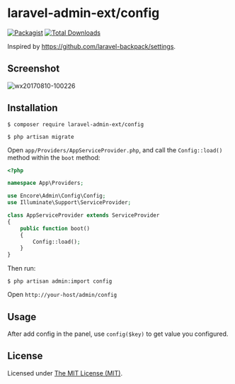 laravel-admin-ext/config
========================

[![Packagist](https://img.shields.io/packagist/l/laravel-admin-ext/config.svg?maxAge=2592000)](https://packagist.org/packages/laravel-admin-ext/config)
[![Total Downloads](https://img.shields.io/packagist/dt/laravel-admin-ext/config.svg?style=flat-square)](https://packagist.org/packages/laravel-admin-ext/config)

Inspired by https://github.com/laravel-backpack/settings.

## Screenshot

![wx20170810-100226](https://user-images.githubusercontent.com/1479100/29151322-0879681a-7db3-11e7-8005-03310686c884.png)

## Installation

```
$ composer require laravel-admin-ext/config

$ php artisan migrate
```

Open `app/Providers/AppServiceProvider.php`, and call the `Config::load()` method within the `boot` method:

```php
<?php

namespace App\Providers;

use Encore\Admin\Config\Config;
use Illuminate\Support\ServiceProvider;

class AppServiceProvider extends ServiceProvider
{
    public function boot()
    {
        Config::load();
    }
}
```

Then run: 

```
$ php artisan admin:import config
```

Open `http://your-host/admin/config`

## Usage

After add config in the panel, use `config($key)` to get value you configured.

License
------------
Licensed under [The MIT License (MIT)](LICENSE).

